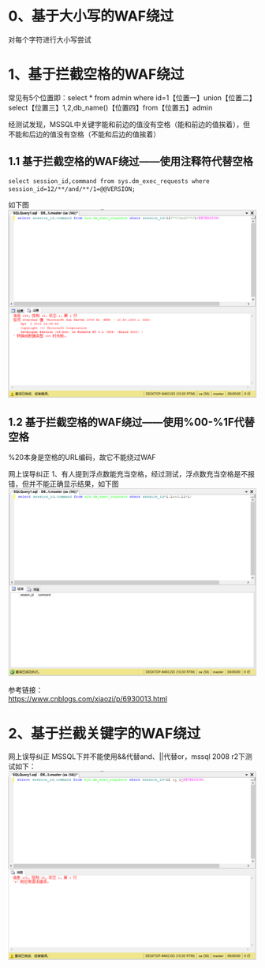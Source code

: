 # 0、基于大小写的WAF绕过
对每个字符进行大小写尝试

# 1、基于拦截空格的WAF绕过
常见有5个位置即：select * from admin where id=1【位置一】union【位置二】select【位置三】1,2,db_name()【位置四】from【位置五】admin

经测试发现，MSSQL中关键字能和前边的值没有空格（能和前边的值挨着），但不能和后边的值没有空格（不能和后边的值挨着）

## 1.1 基于拦截空格的WAF绕过——使用注释符代替空格
```
select session_id,command from sys.dm_exec_requests where session_id=12/**/and/**/1=@@VERSION;
```
如下图  
![image](./pic/0.png)
## 1.2 基于拦截空格的WAF绕过——使用%00-%1F代替空格
%20本身是空格的URL编码，故它不能绕过WAF

网上误导纠正
1、有人提到浮点数能充当空格，经过测试，浮点数充当空格是不报错，但并不能正确显示结果，如下图  
![image](./pic/1.png)

参考链接：  
https://www.cnblogs.com/xiaozi/p/6930013.html

# 2、基于拦截关键字的WAF绕过
网上误导纠正
MSSQL下并不能使用&&代替and、||代替or，mssql 2008 r2下测试如下：  
![image](./pic/2.png)
